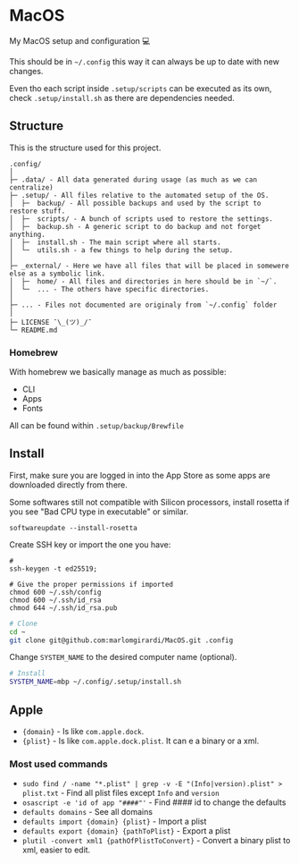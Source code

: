 # MacOS

My MacOS setup and configuration 💻

This should be in `~/.config` this way it can always be up to date with new changes.

Even tho each script inside `.setup/scripts` can be executed as its own, check `.setup/install.sh` as there are dependencies needed.

## Structure

This is the structure used for this project.

```
.config/
│
├─ .data/ - All data generated during usage (as much as we can centralize)
├─ .setup/ - All files relative to the automated setup of the OS.
│  ├─  backup/ - All possible backups and used by the script to restore stuff.
│  ├─  scripts/ - A bunch of scripts used to restore the settings.
│  ├─  backup.sh - A generic script to do backup and not forget anything.
│  ├─  install.sh - The main script where all starts.
│  └─  utils.sh - a few things to help during the setup.
│
├─ _external/ - Here we have all files that will be placed in somewere else as a symbolic link.
│  ├─  home/ - All files and directories in here should be in `~/`.
│  └─  ... - The others have specific directories.
│
├─ ... - Files not documented are originaly from `~/.config` folder
│
├─ LICENSE ¯\_(ツ)_/¯
└─ README.md
```

### Homebrew

With homebrew we basically manage as much as possible:

- CLI
- Apps
- Fonts

All can be found within `.setup/backup/Brewfile`

## Install

First, make sure you are logged in into the App Store as some apps are downloaded directly from there.

Some softwares still not compatible with Silicon processors, install rosetta if you see
"Bad CPU type in executable" or similar.

```ssh
softwareupdate --install-rosetta
```

Create SSH key or import the one you have:

```ssh
#
ssh-keygen -t ed25519;

# Give the proper permissions if imported
chmod 600 ~/.ssh/config
chmod 600 ~/.ssh/id_rsa
chmod 644 ~/.ssh/id_rsa.pub
```

```sh
# Clone
cd ~
git clone git@github.com:marlomgirardi/MacOS.git .config
```

Change `SYSTEM_NAME` to the desired computer name (optional).

```sh
# Install
SYSTEM_NAME=mbp ~/.config/.setup/install.sh
```

## Apple

- `{domain}` - Is like `com.apple.dock`.
- `{plist}` - Is like `com.apple.dock.plist`. It can e a binary or a xml.

### Most used commands

- `sudo find / -name "*.plist" | grep -v -E "(Info|version).plist" > plist.txt` - Find all plist files except `Info` and `version`
- `osascript -e 'id of app "####"'` - Find #### id to change the defaults
- `defaults domains` - See all domains
- `defaults import {domain} {plist}` - Import a plist
- `defaults export {domain} {pathToPlist}` - Export a plist
- `plutil -convert xml1 {pathOfPlistToConvert}` - Convert a binary plist to xml, easier to edit.

